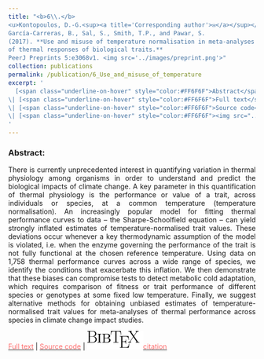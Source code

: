 ```yaml
---
title: "<b>6\\.</b> 
<u>Kontopoulos, D.-G.<sup><a title='Corresponding author'>✉</a></sup></u>, 
García-Carreras, B., Sal, S., Smith, T.P., and Pawar, S. 
(2017). **Use and misuse of temperature normalisation in meta-analyses 
of thermal responses of biological traits.** 
PeerJ Preprints 5:e3068v1. <img src='../images/preprint.png'>"
collection: publications
permalink: /publication/6_Use_and_misuse_of_temperature
excerpt: '
  [<span class="underline-on-hover" style="color:#FF6F6F">Abstract</span>](../publication/6_Use_and_misuse_of_temperature)
\| [<span class="underline-on-hover" style="color:#FF6F6F">Full text</span>](https://doi.org/10.7287/peerj.preprints.3068v1)
\| [<span class="underline-on-hover" style="color:#FF6F6F">Source code</span>](https://github.com/dgkontopoulos/Kontopoulos_et_al_temperature_normalisation_2017)
\| [<span class="underline-on-hover" style="color:#FF6F6F"><img src="../images/bibtex.svg">citation</span>](../bibtex/6_Use_and_misuse_of_temperature.bib)
'
---
```


### Abstract:

<p style='text-align: justify;'>
There is currently unprecedented interest in quantifying variation in 
thermal physiology among organisms in order to understand and predict 
the biological impacts of climate change. A key parameter in this 
quantification of thermal physiology is the performance or value of a 
trait, across individuals or species, at a common temperature 
(temperature normalisation). An increasingly popular model for fitting 
thermal performance curves to data – the Sharpe-Schoolfield equation – 
can yield strongly inflated estimates of temperature-normalised trait
values. These deviations occur whenever a key thermodynamic assumption 
of the model is violated, i.e. when the enzyme governing the 
performance of the trait is not fully functional at the chosen reference 
temperature. Using data on 1,758 thermal performance curves across a 
wide range of species, we identify the conditions that exacerbate this 
inflation. We then demonstrate that these biases can compromise tests 
to detect metabolic cold adaptation, which requires comparison of 
fitness or trait performance of different species or genotypes at some 
fixed low temperature. Finally, we suggest alternative methods for 
obtaining unbiased estimates of temperature-normalised trait values for 
meta-analyses of thermal performance across species in climate change 
impact studies.
</p>

[<span class="underline-on-hover" style="color:#FF6F6F">Full text</span>](https://doi.org/10.7287/peerj.preprints.3068v1)
\| [<span class="underline-on-hover" style="color:#FF6F6F">Source code</span>](https://github.com/dgkontopoulos/Kontopoulos_et_al_temperature_normalisation_2017)
\| [<span class="underline-on-hover" style="color:#FF6F6F"><img src="../images/bibtex.svg">citation</span>](../bibtex/6_Use_and_misuse_of_temperature.bib)
